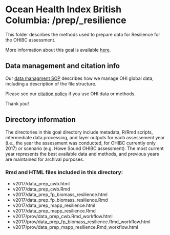 # Ocean Health Index British Columbia: /prep/_resilience

This folder describes the methods used to prepare data for Resilience for the OHIBC assessment.

More information about this goal is available [here](http://ohi-science.org/goals).

## Data management and citation info

Our [data managment SOP](https://rawgit.com/OHI-Science/ohiprep/master/src/dataOrganization_SOP.html) describes how we manage OHI global data, including a description of the file structure.

Please see our [citation policy](http://ohi-science.org/citation-policy/) if you use OHI data or methods.

Thank you!

## Directory information

The directories in this goal directory include metadata, R/Rmd scripts, intermediate data processing, and layer outputs for each assessement year (i.e., the year the assessment was conducted, for OHIBC currently only 2017) or scenario (e.g. Howe Sound OHIBC assessment).  The most current year represents the best available data and methods, and previous years are maintained for archival purposes.

### Rmd and HTML files included in this directory:

* v2017/data_prep_cwb.html
* v2017/data_prep_cwb.Rmd
* v2017/data_prep_fp_biomass_resilience.html
* v2017/data_prep_fp_biomass_resilience.Rmd
* v2017/data_prep_mapp_resilience.html
* v2017/data_prep_mapp_resilience.Rmd
* v2017/prov/data_prep_cwb.Rmd_workflow.html
* v2017/prov/data_prep_fp_biomass_resilience.Rmd_workflow.html
* v2017/prov/data_prep_mapp_resilience.Rmd_workflow.html
